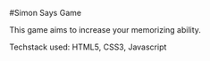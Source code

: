 #Simon Says Game 

This game aims to increase your memorizing ability.


Techstack used: HTML5, CSS3, Javascript
